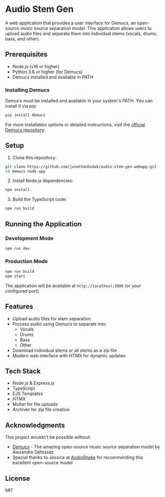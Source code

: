 # Audio Stem Gen

A web application that provides a user interface for Demucs, an open-source music source separation model. This application allows users to upload audio files and separate them into individual stems (vocals, drums, bass, and other).

## Prerequisites

- Node.js (v16 or higher)
- Python 3.8 or higher (for Demucs)
- Demucs installed and available in PATH

### Installing Demucs

Demucs must be installed and available in your system's PATH. You can install it via pip:

```bash
pip install demucs
```

For more installation options or detailed instructions, visit the [official Demucs repository](https://github.com/adefossez/demucs).

## Setup

1. Clone this repository:
```bash
git clone https://github.com/jonathanhudak/audio-stem-gen-webapp.git
cd demucs-node-app
```

2. Install Node.js dependencies:
```bash
npm install
```

3. Build the TypeScript code:
```bash
npm run build
```

## Running the Application

### Development Mode
```bash
npm run dev
```

### Production Mode
```bash
npm run build
npm start
```

The application will be available at `http://localhost:3000` (or your configured port).

## Features

- Upload audio files for stem separation
- Process audio using Demucs to separate into:
  - Vocals
  - Drums
  - Bass
  - Other
- Download individual stems or all stems as a zip file
- Modern web interface with HTMX for dynamic updates

## Tech Stack

- Node.js & Express.js
- TypeScript
- EJS Templates
- HTMX
- Multer for file uploads
- Archiver for zip file creation

## Acknowledgments

This project wouldn't be possible without:

- [Demucs](https://github.com/adefossez/demucs) - The amazing open-source music source separation model by Alexandre Défossez
- Special thanks to Jessica at [AudioShake](https://www.audioshake.ai/) for recommending this excellent open-source model

## License

MIT
